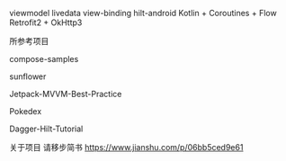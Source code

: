 viewmodel
livedata
view-binding
hilt-android
Kotlin + Coroutines + Flow
Retrofit2 + OkHttp3


所参考项目

compose-samples

sunflower

Jetpack-MVVM-Best-Practice

Pokedex

Dagger-Hilt-Tutorial



关于项目 请移步简书 https://www.jianshu.com/p/06bb5ced9e61